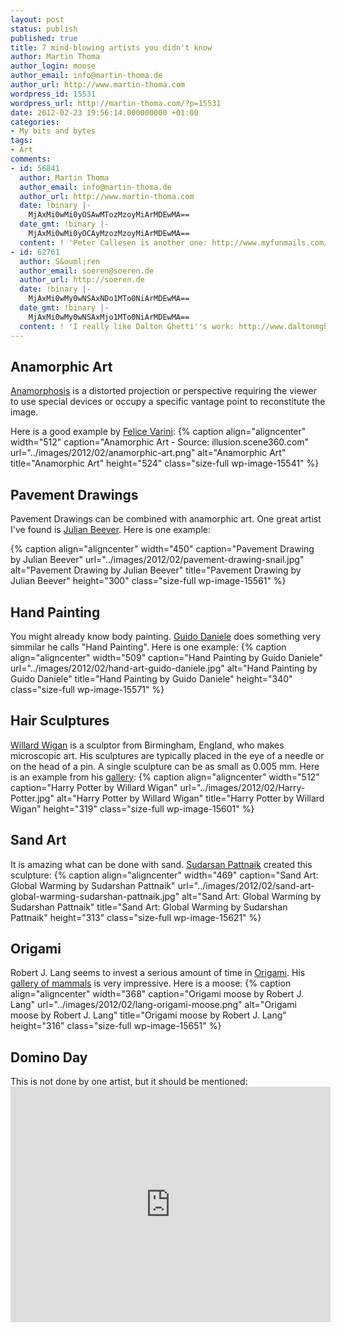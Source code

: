 ```yaml
---
layout: post
status: publish
published: true
title: 7 mind-blowing artists you didn't know
author: Martin Thoma
author_login: moose
author_email: info@martin-thoma.de
author_url: http://www.martin-thoma.com
wordpress_id: 15531
wordpress_url: http://martin-thoma.com/?p=15531
date: 2012-02-23 19:56:14.000000000 +01:00
categories:
- My bits and bytes
tags:
- Art
comments:
- id: 56841
  author: Martin Thoma
  author_email: info@martin-thoma.de
  author_url: http://www.martin-thoma.com
  date: !binary |-
    MjAxMi0wMi0yOSAwMTozMzoyMiArMDEwMA==
  date_gmt: !binary |-
    MjAxMi0wMi0yOCAyMzozMzoyMiArMDEwMA==
  content: ! 'Peter Callesen is another one: http://www.myfunmails.com/2011/09/amazing-paper-art-by-peter-callesen.html'
- id: 62761
  author: S&ouml;ren
  author_email: soeren@soeren.de
  author_url: http://soeren.de
  date: !binary |-
    MjAxMi0wMy0wNSAxNDo1MTo0NiArMDEwMA==
  date_gmt: !binary |-
    MjAxMi0wMy0wNSAxMjo1MTo0NiArMDEwMA==
  content: ! 'I really like Dalton Ghetti''s work: http://www.daltonmghetti.com/'
---
```

<h2>Anamorphic Art</h2>
<a href="http://en.wikipedia.org/wiki/Anamorphosis">Anamorphosis</a> is a distorted projection or perspective requiring the viewer to use special devices or occupy a specific vantage point to reconstitute the image. 

Here is a good example by <a href="http://www.varini.org/">Felice Varini</a>:
{% caption align="aligncenter" width="512" caption="Anamorphic Art - Source: illusion.scene360.com" url="../images/2012/02/anamorphic-art.png" alt="Anamorphic Art" title="Anamorphic Art" height="524" class="size-full wp-image-15541" %}

<h2>Pavement Drawings</h2>
Pavement Drawings can be combined with anamorphic art. One great artist I've found is <a href="http://www.julianbeever.net/pave.htm">Julian Beever</a>. Here is one example:

{% caption align="aligncenter" width="450" caption="Pavement Drawing by Julian Beever" url="../images/2012/02/pavement-drawing-snail.jpg" alt="Pavement Drawing by Julian Beever" title="Pavement Drawing by Julian Beever" height="300" class="size-full wp-image-15561" %}

<h2>Hand Painting</h2>
You might already know body painting. <a href="http://www.guidodaniele.com/?page_id=8">Guido Daniele</a> does something very simmilar he calls "Hand Painting". Here is one example:
{% caption align="aligncenter" width="509" caption="Hand Painting by Guido Daniele" url="../images/2012/02/hand-art-guido-daniele.jpg" alt="Hand Painting by Guido Daniele" title="Hand Painting by Guido Daniele" height="340" class="size-full wp-image-15571" %}

<h2>Hair Sculptures</h2>
<a href="http://en.wikipedia.org/wiki/Willard_Wigan">Willard Wigan</a> is a sculptor from Birmingham, England, who makes microscopic art. His sculptures are typically placed in the eye of a needle or on the head of a pin. A single sculpture can be as small as 0.005 mm. Here is an example from his <a href="http://www.willard-wigan.com/gallery.aspx">gallery</a>: 
{% caption align="aligncenter" width="512" caption="Harry Potter by Willard Wigan" url="../images/2012/02/Harry-Potter.jpg" alt="Harry Potter by Willard Wigan" title="Harry Potter by Willard Wigan" height="319" class="size-full wp-image-15601" %}

<h2>Sand Art</h2>
It is amazing what can be done with sand. <a href="http://en.wikipedia.org/wiki/Sudarshan_Pattnaik">Sudarsan Pattnaik</a> created this sculpture:
{% caption align="aligncenter" width="469" caption="Sand Art: Global Warming by Sudarshan Pattnaik" url="../images/2012/02/sand-art-global-warming-sudarshan-pattnaik.jpg" alt="Sand Art: Global Warming by Sudarshan Pattnaik" title="Sand Art: Global Warming by Sudarshan Pattnaik" height="313" class="size-full wp-image-15621" %}

<h2>Origami</h2>
Robert J. Lang seems to invest a serious amount of time in <a href="http://en.wikipedia.org/wiki/Origami">Origami</a>. His <a href="http://www.langorigami.com/art/gallery/gallery.php?tag=mammals&name=bull_moose">gallery of mammals</a> is very impressive. Here is a moose:
{% caption align="aligncenter" width="368" caption="Origami moose by Robert J. Lang" url="../images/2012/02/lang-origami-moose.png" alt="Origami moose by Robert J. Lang" title="Origami moose by Robert J. Lang" height="316" class="size-full wp-image-15651" %}

<h2>Domino Day</h2>
This is not done by one artist, but it should be mentioned:
<iframe width="512" height="377" src="http://www.youtube.com/embed/yeF7yLkEECs" frameborder="0" allowfullscreen></iframe>
